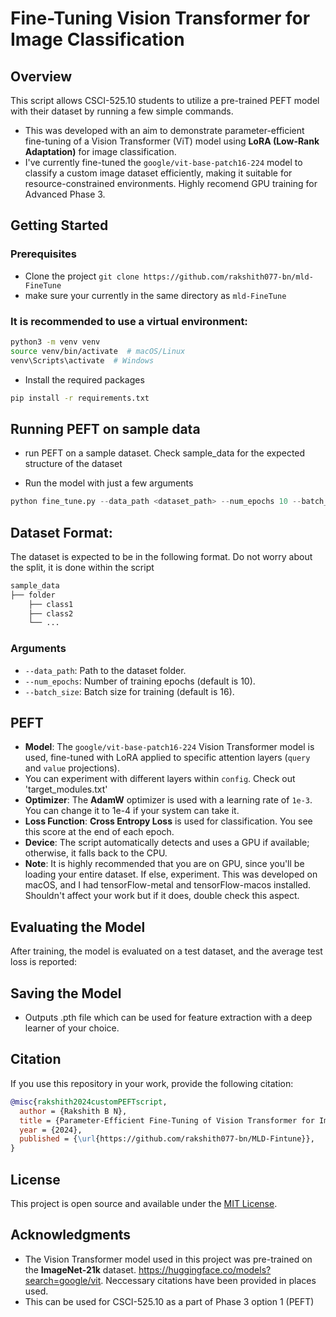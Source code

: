 # Fine-Tuning Vision Transformer for Image Classification

## Overview
This script allows CSCI-525.10 students to utilize a pre-trained PEFT model with their dataset by running a few simple commands.  
- This was developed with an aim to demonstrate parameter-efficient fine-tuning of a Vision Transformer (ViT) model using **LoRA (Low-Rank Adaptation)** for image classification.
- I've currently fine-tuned the `google/vit-base-patch16-224` model to classify a custom image dataset efficiently, making it suitable for resource-constrained environments. Highly recomend GPU training for Advanced Phase 3.

## Getting Started
### Prerequisites

- Clone the project `git clone https://github.com/rakshith077-bn/mld-FineTune`
- make sure your currently in the same directory as `mld-FineTune`    

### It is recommended to use a virtual environment: 

```sh
python3 -m venv venv
source venv/bin/activate  # macOS/Linux
venv\Scripts\activate  # Windows
```
- Install the required packages
```sh
pip install -r requirements.txt
```

## Running PEFT on sample data
- run PEFT on a sample dataset. Check sample_data for the expected structure of the dataset


- Run the model with just a few arguments
```python
python fine_tune.py --data_path <dataset_path> --num_epochs 10 --batch_size 16
```

## Dataset Format: 
The dataset is expected to be in the following format. Do not worry about the split, it is done within the script

```python
sample_data
├── folder 
    ├── class1
    ├── class2
    └── ...
```

### Arguments
- `--data_path`: Path to the dataset folder.
- `--num_epochs`: Number of training epochs (default is 10).
- `--batch_size`: Batch size for training (default is 16).

## PEFT
- **Model**: The `google/vit-base-patch16-224` Vision Transformer model is used, fine-tuned with LoRA applied to specific attention layers (`query` and `value` projections).
- You can experiment with different layers within `config`. Check out 'target_modules.txt'
- **Optimizer**: The **AdamW** optimizer is used with a learning rate of `1e-3`. You can change it to 1e-4 if your system can take it.
- **Loss Function**: **Cross Entropy Loss** is used for classification. You see this score at the end of each epoch.
- **Device**: The script automatically detects and uses a GPU if available; otherwise, it falls back to the CPU.
- **Note**: It is highly recommended that you are on GPU, since you'll be loading your entire dataset. If else, experiment. This was developed on macOS, and I had tensorFlow-metal and tensorFlow-macos installed. Shouldn't affect your work but if it does, double check this aspect. 

## Evaluating the Model
After training, the model is evaluated on a test dataset, and the average test loss is reported:

## Saving the Model
- Outputs .pth file which can be used for feature extraction with a deep learner of your choice.

## Citation
If you use this repository in your work, provide the following citation:

```bibtex
@misc{rakshith2024customPEFTscript,
  author = {Rakshith B N},
  title = {Parameter-Efficient Fine-Tuning of Vision Transformer for Image Classification for CSCI-525.10 Machine Learning Design},
  year = {2024},
  published = {\url{https://github.com/rakshith077-bn/MLD-Fintune}},
}
```

## License
This project is open source and available under the [MIT License](LICENSE).

## Acknowledgments
- The Vision Transformer model used in this project was pre-trained on the **ImageNet-21k** dataset. https://huggingface.co/models?search=google/vit. Neccessary citations have been provided in places used. 
- This can be used for CSCI-525.10 as a part of Phase 3 option 1 (PEFT)
